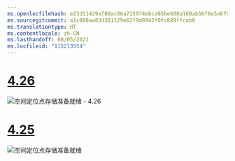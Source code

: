 ```yaml
---
ms.openlocfilehash: e23d11429af88ac86a715974ebca65be608a160ab56f6e5ab78e5eacaefed19c
ms.sourcegitcommit: a1c086aa83d381129e62f9d8942f0fc889ffcab0
ms.translationtype: HT
ms.contentlocale: zh-CN
ms.lasthandoff: 08/05/2021
ms.locfileid: "115213554"
---
```

# <a name="426"></a>[4.26](#tab/426)

![空间定位点存储准备就绪 - 4.26](../images/local-spatial-anchors-img-01.png)

# <a name="425"></a>[4.25](#tab/425)

![空间定位点存储准备就绪](../images/unreal-spatialanchors-store-ready.PNG)
